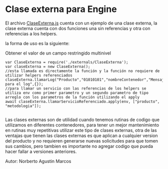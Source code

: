 # Clase externa para Engine

El archivo [ClaseExterna.js](ClaseExterna.js) cuenta con un ejemplo de una clase externa, la clase externa cuenta con dos funciones una sin referencias y otra con referencias a los helpers.

la forma de uso es la siguiente:

Obtener el valor de un campo restringido multinivel
```
var ClaseExterna = require('./externals/ClaseExterna');
var claseExterna = new ClaseExterna();
//esta llamada es directamente la función y la función no requiere de utilizar helpers referenciados
claseExterna.llamarLog("Producto","01010101","nombreContenedor","Mensaje para el log",{});
//para llamar un servicio con las referencias de los helpers se utiliza env como primer parametro y un segundo parametro de tipo arreglo con los parametros de la función utilizando el apply
await claseExterna.llamarServicioReferenciado.apply(env, ["producto", "metodologia"]);
                    
```

Las clases externas son de utilidad cuando tenemos rutinas de codigo que utilizamos en diferentes contenedores, para tener un mejor mantenimiento en rutinas muy repetitivas utilizar este tipo de clases externas, otra de las ventajas que tienen las clases externas es que aplican a cualquier version del producto y no requieren generarse nuevas solicitudes para que tomen sus cambios, pero tambien es importante no agregar codigo que pueda hacer fallar a versiones anteriores.

Autor: Norberto Agustin Marcos